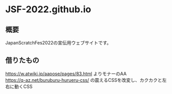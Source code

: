 # JSF-2022.github.io  
## 概要  
JapanScratchFes2022の宣伝用ウェブサイトです。
## 借りたもの
https://w.atwiki.jp/aapose/pages/83.html よりモナーのAA  
https://q-az.net/buruburu-hurueru-css/ の震えるCSSを改変し、カクカクと左右に動くCSS
